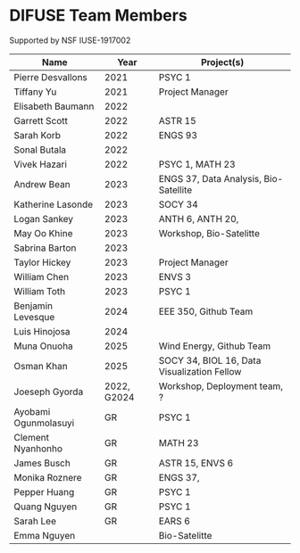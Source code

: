 # DIFUSE Team Members 
Supported by NSF IUSE-1917002

| Name                 | Year        | Project(s)                                  |
|----------------------|-------------|---------------------------------------------|
| Pierre Desvallons    | 2021        | PSYC 1                                      |
| Tiffany Yu           | 2021        | Project Manager                             |
| Elisabeth Baumann    | 2022        |                                             |
| Garrett Scott        | 2022        | ASTR 15                                     |
| Sarah Korb           | 2022        | ENGS 93                                     |
| Sonal Butala         | 2022        |                                             |
| Vivek Hazari         | 2022        | PSYC 1, MATH 23                             |
| Andrew Bean          | 2023        | ENGS 37, Data Analysis, Bio-Satellite       |
| Katherine Lasonde    | 2023        | SOCY 34                                     |
| Logan Sankey         | 2023        | ANTH 6, ANTH  20,                           |
| May Oo Khine         | 2023        | Workshop, Bio-Satelitte                     |
| Sabrina Barton       | 2023        |                                             |
| Taylor Hickey        | 2023        | Project Manager                             |
| William Chen         | 2023        | ENVS 3                                      |
| William Toth         | 2023        | PSYC 1                                      |
| Benjamin Levesque    | 2024        | EEE 350, Github Team                        |
| Luis Hinojosa        | 2024        |                                             |
| Muna Onuoha          | 2025        | Wind Energy, Github Team                    |
| Osman Khan           | 2025        | SOCY 34, BIOL 16, Data Visualization Fellow |
| Joeseph Gyorda       | 2022, G2024 | Workshop, Deployment team, ?                |
| Ayobami Ogunmolasuyi | GR          | PSYC 1                                      |
| Clement Nyanhonho    | GR          | MATH 23                                     |
| James Busch          | GR          | ASTR 15, ENVS 6                             |
| Monika Roznere       | GR          | ENGS 37,                                    |
| Pepper Huang         | GR          | PSYC 1                                      |
| Quang Nguyen         | GR          | PSYC 1                                      |
| Sarah Lee            | GR          | EARS 6                                      |
| Emma Nguyen          |             | Bio-Satelitte                               |
